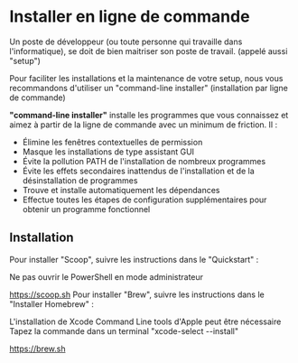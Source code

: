 # Installer en ligne de commande

Un poste de développeur (ou toute personne qui travaille dans l'informatique), se doit de bien maitriser son poste de travail. (appelé aussi "setup")

Pour faciliter les installations et la maintenance de votre setup, nous vous recommandons d'utiliser un "command-line installer" (installation par ligne de commande)

**"command-line installer"** installe les programmes que vous connaissez et aimez à partir de la ligne de commande avec un minimum de friction. Il :

- Élimine les fenêtres contextuelles de permission
- Masque les installations de type assistant GUI
- Évite la pollution PATH de l'installation de nombreux programmes
- Évite les effets secondaires inattendus de l'installation et de la désinstallation de programmes
- Trouve et installe automatiquement les dépendances
- Effectue toutes les étapes de configuration supplémentaires pour obtenir un programme fonctionnel

## Installation

<tabs>
    <tab title="WINDOWS">
        Pour installer "Scoop", suivre les instructions dans le "Quickstart" :
        <warning>
            <p>
                Ne pas ouvrir le PowerShell en mode administrateur
            </p>
        </warning>
        <a href="https://scoop.sh/">https://scoop.sh</a>
    </tab>
    <tab title="MAC OS">
        Pour installer "Brew", suivre les instructions dans le "Installer Homebrew" :
        <tip>
            <p>
                L'installation de Xcode Command Line tools d'Apple peut être nécessaire <br/>
                Tapez la commande dans un terminal "xcode-select --install"
            </p>
        </tip>
        <a href="https://brew.sh/">https://brew.sh</a>
    </tab>
</tabs>